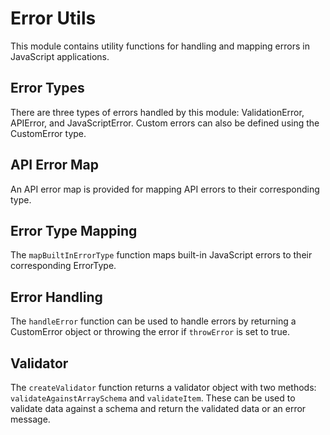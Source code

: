 # Error Utils

This module contains utility functions for handling and mapping errors in JavaScript applications.

## Error Types

There are three types of errors handled by this module: ValidationError, APIError, and JavaScriptError. Custom errors can also be defined using the CustomError type.

## API Error Map

An API error map is provided for mapping API errors to their corresponding type.

## Error Type Mapping

The `mapBuiltInErrorType` function maps built-in JavaScript errors to their corresponding ErrorType.

## Error Handling

The `handleError` function can be used to handle errors by returning a CustomError object or throwing the error if `throwError` is set to true.

## Validator

The `createValidator` function returns a validator object with two methods: `validateAgainstArraySchema` and `validateItem`. These can be used to validate data against a schema and return the validated data or an error message.